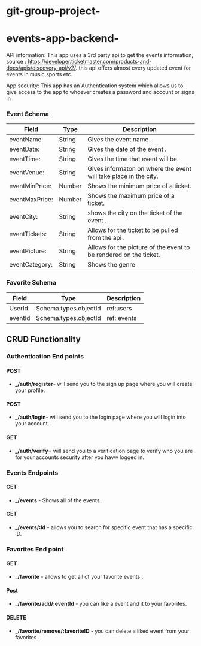 # git-group-project-
# events-app-backend-


API information: This app uses a 3rd party api to get the events information, source : https://developer.ticketmaster.com/products-and-docs/apis/discovery-api/v2/. this api offers almost every updated event for events in music,sports etc.

App security: This app has an Authentication system which allows us to give access to the app to whoever creates a password and account or signs in . 

### Event Schema

| Field       | Type   | Description                                                                       |
| ----------- | ------ | --------------------------------------------------------------------------------- |
| eventName:  | String |  Gives the event name .                                                           |
| eventDate:  | String |  Gives the date of the event .                                                    |
| eventTime:  | String |  Gives the time that event will be.                                               |
| eventVenue: | String |  Gives informaton on where the event will take place in the city.                 |
|eventMinPrice:| Number|  Shows the minimum price of a ticket.                                             |
|eventMaxPrice:| Number|  Shows the maximum price of a ticket.                                             |
| eventCity:   | String|  shows the city on the ticket of the event .                                      |
| eventTickets:| String|  Allows for the ticket to be pulled from the api .                                |
| eventPicture:| String|  Allows for the picture of the event to be rendered on the ticket.                |
| eventCategory:|String|  Shows the genre                                                                  |



### Favorite Schema

| Field       | Type   | Description                      |
| ----------- | ------ | -------------------------------- |
| UserId |Schema.types.objectId|  ref:users               |
| eventId|Schema.types.objectId|  ref: events             |
                                                                 

## CRUD Functionality


### Authentication End points 
#### POST
- **_/auth/register**- will send you to the sign up page where you will create your profile.

#### POST
- **_/auth/login**- will send you to the login page where you will login into your account.

#### GET 
- **_/auth/verify**= will send you to a verification page to verify who you are for your accounts security after you havw logged in. 

### Events Endpoints

#### GET
- **_/events** - Shows all of the events .

#### GET
- **_/events/:Id** - allows you to search for specific event that has a specific ID.


### Favorites End point 

#### GET
- **_/favorite** - allows to get all of your favorite events .

#### Post
- **_/favorite/add/:eventId** - you can like a event and it to your favorites.
 
#### DELETE 
- **_/favorite/remove/:favoriteID** - you can delete a liked event from your favorites .
                                                                